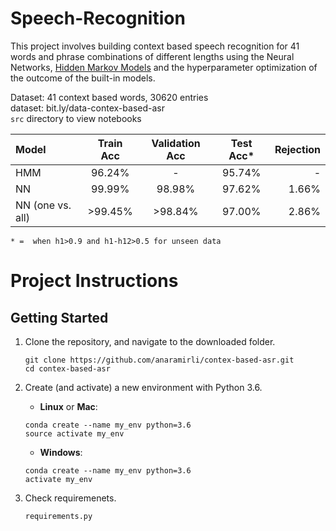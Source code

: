 # Speech-Recognition

This project involves building context based speech recognition for 41 words and phrase combinations of different lengths using the Neural Networks, [Hidden Markov Models](https://mi.eng.cam.ac.uk/~mjfg/mjfg_NOW.pdf) and the hyperparameter optimization of the outcome of the built-in models.


Dataset: 41 context based words, 30620 entries<br/>
dataset: bit.ly/data-contex-based-asr <br/>
`src` directory to view notebooks


| Model | Train Acc | Validation Acc | Test Acc* | Rejection
| :--- | :---: | :---: | :---: | ---: |     
| HMM   | 96.24% | - | 95.74% | - |
| NN | 99.99% | 98.98% | 97.62% | 1.66% |
| NN (one vs. all) | >99.45% | >98.84% | 97.00% | 2.86% |

`* =  when h1>0.9 and h1-h12>0.5 for unseen data`


# Project Instructions

## Getting Started

1. Clone the repository, and navigate to the downloaded folder.

    ```
    git clone https://github.com/anaramirli/contex-based-asr.git
    cd contex-based-asr
    ```
    
2. Create (and activate) a new environment with Python 3.6.

    * **Linux** or **Mac**:
    ```
    conda create --name my_env python=3.6
    source activate my_env
    ```
    
    * **Windows**:
    
    ```
    conda create --name my_env python=3.6
    activate my_env
    ```

3. Check requiremenets.
    ```
    requirements.py
    ```
